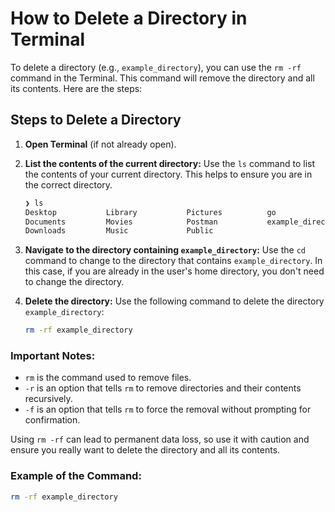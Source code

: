 # How to Delete a Directory in Terminal

To delete a directory (e.g., `example_directory`), you can use the `rm -rf` command in the Terminal. This command will remove the directory and all its contents. Here are the steps:

## Steps to Delete a Directory

1. **Open Terminal** (if not already open).

2. **List the contents of the current directory:**
   Use the `ls` command to list the contents of your current directory. This helps to ensure you are in the correct directory.

   ```bash
   ❯ ls
   Desktop           Library           Pictures          go
   Documents         Movies            Postman           example_directory
   Downloads         Music             Public
   ```

3. **Navigate to the directory containing `example_directory`:**
   Use the `cd` command to change to the directory that contains `example_directory`. In this case, if you are already in the user's home directory, you don't need to change the directory.

4. **Delete the directory:**
   Use the following command to delete the directory `example_directory`:

   ```bash
   rm -rf example_directory
   ```

### Important Notes:

- `rm` is the command used to remove files.
- `-r` is an option that tells `rm` to remove directories and their contents recursively.
- `-f` is an option that tells `rm` to force the removal without prompting for confirmation.

Using `rm -rf` can lead to permanent data loss, so use it with caution and ensure you really want to delete the directory and all its contents.

### Example of the Command:

```bash
rm -rf example_directory
```
